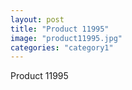 ```yaml
---
layout: post
title: "Product 11995"
image: "product11995.jpg"
categories: "category1"
---
```

Product 11995
